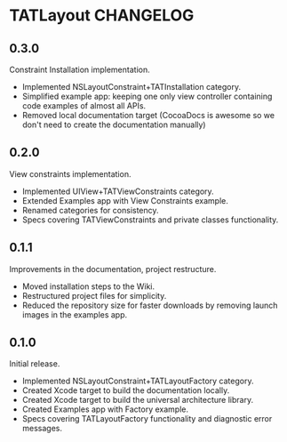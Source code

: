 # TATLayout CHANGELOG

## 0.3.0

Constraint Installation implementation.

- Implemented NSLayoutConstraint+TATInstallation category.
- Simplified example app: keeping one only view controller containing code examples of almost all APIs.
- Removed local documentation target (CocoaDocs is awesome so we don't need to create the documentation manually)

## 0.2.0

View constraints implementation.

- Implemented UIView+TATViewConstraints category.
- Extended Examples app with View Constraints example.
- Renamed categories for consistency.
- Specs covering TATViewConstraints and private classes functionality.

## 0.1.1

Improvements in the documentation, project restructure.

- Moved installation steps to the Wiki.
- Restructured project files for simplicity.
- Reduced the repository size for faster downloads by removing launch images in the examples app.

## 0.1.0

Initial release.

- Implemented NSLayoutConstraint+TATLayoutFactory category.
- Created Xcode target to build the documentation locally.
- Created Xcode target to build the universal architecture library.
- Created Examples app with Factory example.
- Specs covering TATLayoutFactory functionality and diagnostic error messages.
